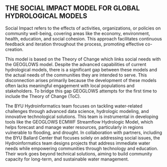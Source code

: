 <div id="google_translate_element"></div>

<script type="text/javascript">
  function googleTranslateElementInit() {
    new google.translate.TranslateElement(
      {
        pageLanguage: 'en'
      },
      'google_translate_element'
    );
  }
</script>

<script type="text/javascript" src="//translate.google.com/translate_a/element.js?cb=googleTranslateElementInit"></script>


## THE SOCIAL IMPACT MODEL FOR GLOBAL HYDROLOGICAL MODELS

Social Impact refers to the effects of activities, organizations, or policies on community well-being, covering areas like the economy, environment, health, education, and social cohesion. This approach facilitates continuous feedback and iteration throughout the process, promoting effective co-creation.

This model is based on the Theory of Change which links social needs with the GEOGLOWS model. Despite the advanced capabilities of current hydrological models, there is a significant gap between these models and the actual needs of the communities they are intended to serve. This disconnection arises primarily because the development of these models often lacks meaningful engagement with local populations and stakeholders. To bridge this gap GEOGLOWS attempts for the first time to include the Theory of Change (ToC).

The BYU Hydroinformatics team focuses on tackling water-related challenges through advanced data science, hydrologic modeling, and innovative technological solutions. This team is instrumental in developing tools like the GEOGLOWS ECMWF Streamflow Hydrologic Model, which helps forecast and manage water resources, particularly in regions vulnerable to flooding, and drought. In collaboration with partners, including the BYU Ballard Center that focuses solely on addressing social issues, the Hydroinformatics team designs projects that address immediate water needs while empowering communities through technology and education. Their work goes beyond technical solutions, aiming to build community capacity for long-term, and sustainable water management.
